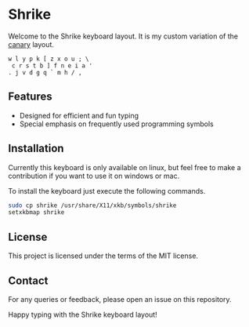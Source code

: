 # Shrike

Welcome to the Shrike keyboard layout. It is my custom variation of the [canary](https://github.com/Apsu/Canary) layout.

```
w l y p k [ z x o u ; \
 c r s t b ] f n e i a '
. j v d g q ` m h / , 
```

## Features

- Designed for efficient and fun typing
- Special emphasis on frequently used programming symbols


## Installation
Currently this keyboard is only available on linux, but feel free to make a contribution if you want to use it on windows or mac. 

To install the keyboard just execute the following commands.

```bash
sudo cp shrike /usr/share/X11/xkb/symbols/shrike
setxkbmap shrike
```

## License

This project is licensed under the terms of the MIT license.

## Contact

For any queries or feedback, please open an issue on this repository.

Happy typing with the Shrike keyboard layout!